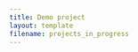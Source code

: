 ```yaml
---
title: Demo project
layout: template
filename: projects_in_progress
--- 
```




<object data="{{ site.url }}{{ site.baseurl }}/2021CSHL_RuoxinLi.pdf" width="1400" height="1000" type="application/pdf"></object>



